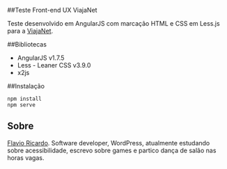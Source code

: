 ##Teste Front-end UX ViajaNet

Teste desenvolvido em AngularJS com marcação HTML e CSS em Less.js para a [ViajaNet](https://www.viajanet.com.br/).

##Bibliotecas

* AngularJS v1.7.5
* Less - Leaner CSS v3.9.0
* x2js

##Instalação
```
npm install
npm serve
```

## Sobre

[Flavio Ricardo](https://medium.com/@flavioricardo91). Software developer, WordPress, atualmente estudando sobre acessibilidade, escrevo sobre games e partico dança de salão nas horas vagas.